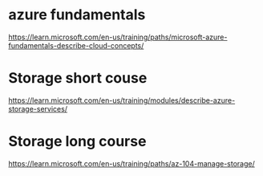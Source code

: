 # azure fundamentals
https://learn.microsoft.com/en-us/training/paths/microsoft-azure-fundamentals-describe-cloud-concepts/

# Storage short couse
https://learn.microsoft.com/en-us/training/modules/describe-azure-storage-services/

# Storage long course

https://learn.microsoft.com/en-us/training/paths/az-104-manage-storage/
